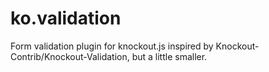 ko.validation
=============

Form validation plugin for knockout.js inspired by Knockout-Contrib/Knockout-Validation, but a little smaller.
